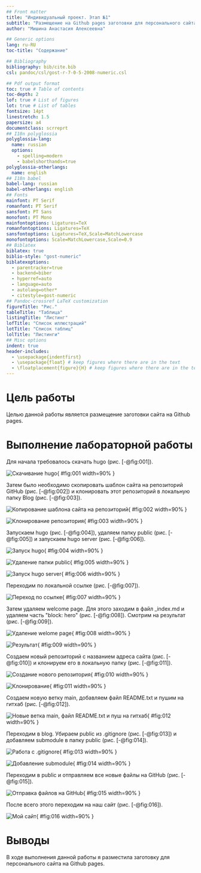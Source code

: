 ```yaml
---
## Front matter
title: "Индивидуальный проект. Этап №1"
subtitle: "Размещение на Github pages заготовки для персонального сайта."
author: "Мишина Анастасия Алексеевна"

## Generic options
lang: ru-RU
toc-title: "Содержание"

## Bibliography
bibliography: bib/cite.bib
csl: pandoc/csl/gost-r-7-0-5-2008-numeric.csl

## Pdf output format
toc: true # Table of contents
toc-depth: 2
lof: true # List of figures
lot: true # List of tables
fontsize: 14pt
linestretch: 1.5
papersize: a4
documentclass: scrreprt
## I18n polyglossia
polyglossia-lang:
  name: russian
  options:
	- spelling=modern
	- babelshorthands=true
polyglossia-otherlangs:
  name: english
## I18n babel
babel-lang: russian
babel-otherlangs: english
## Fonts
mainfont: PT Serif
romanfont: PT Serif
sansfont: PT Sans
monofont: PT Mono
mainfontoptions: Ligatures=TeX
romanfontoptions: Ligatures=TeX
sansfontoptions: Ligatures=TeX,Scale=MatchLowercase
monofontoptions: Scale=MatchLowercase,Scale=0.9
## Biblatex
biblatex: true
biblio-style: "gost-numeric"
biblatexoptions:
  - parentracker=true
  - backend=biber
  - hyperref=auto
  - language=auto
  - autolang=other*
  - citestyle=gost-numeric
## Pandoc-crossref LaTeX customization
figureTitle: "Рис."
tableTitle: "Таблица"
listingTitle: "Листинг"
lofTitle: "Список иллюстраций"
lotTitle: "Список таблиц"
lolTitle: "Листинги"
## Misc options
indent: true
header-includes:
  - \usepackage{indentfirst}
  - \usepackage{float} # keep figures where there are in the text
  - \floatplacement{figure}{H} # keep figures where there are in the text
---
```


# Цель работы

Целью данной работы является размещение заготовки сайта на Github pages.

# Выполнение лабораторной работы

Для начала требовалось скачать hugo (рис. [-@fig:001]).

![Скачивание hugo](image/fig1.png){ #fig:001 width=90% }

Затем было необходимо скопировать шаблон сайта на репозиторий GitHub (рис. [-@fig:002]) и клонировать этот репозиторий в локальную папку Blog (рис. [-@fig:003]).

![Копирование шаблона сайта на репозиторий](image/fig2.png){ #fig:002 width=90% }

![Клонирование репозитория](image/fig3.png){ #fig:003 width=90% }

Запускаем hugo (рис. [-@fig:004]), удаляем папку public (рис. [-@fig:005]) и запускаем hugo server (рис. [-@fig:006]).

![Запуск hugo](image/fig4.png){ #fig:004 width=90% }

![Удаление папки public](image/fig5.png){ #fig:005 width=90% }

![Запуск hugo server](image/fig6.png){ #fig:006 width=90% }

Переходим по локальной ссылке (рис. [-@fig:007]).

![Переход по ссылке](image/fig7.png){ #fig:007 width=90% }

Затем удаляем welcome page. Для этого заходим в файл _index.md и удаляем часть "block: hero" (рис. [-@fig:008]). Смотрим на результат (рис. [-@fig:009]).

![Удаление welome page](image/fig8.png){ #fig:008 width=90% }

![Результат](image/fig9.png){ #fig:009 width=90% }

Создаем новый репозиторий с названием адреса сайта (рис. [-@fig:010]) и клонируем его в локальную папку (рис. [-@fig:011]).

![Создание нового репозитория](image/fig10.png){ #fig:010 width=90% }

![Клонирование](image/fig11.png){ #fig:011 width=90% }

Создаем новую ветку main, добавляем файл README.txt и пушим на гитхаб (рис. [-@fig:012]).

![Новые ветка main, файл README.txt и пуш на гитхаб](image/fig12.png){ #fig:012 width=90% }

Переходим в blog. Убираем public из .gitignore (рис. [-@fig:013]) и добавляем submodule в папку public (рис. [-@fig:014]).

![Работа с .gitignore](image/fig13.png){ #fig:013 width=90% }

![Добавление submodule](image/fig14.png){ #fig:014 width=90% }

Переходим в public и отправляем все новые файлы на GitHub (рис. [-@fig:015]).

![Отправка файлов на GitHub](image/fig15.png){ #fig:015 width=90% }

После всего этого переходим на наш сайт (рис. [-@fig:016]).

![Мой сайт](image/fig16.png){ #fig:016 width=90% }

# Выводы

В ходе выполнения данной работы я разместила заготовку для персонального сайта на Github pages.
